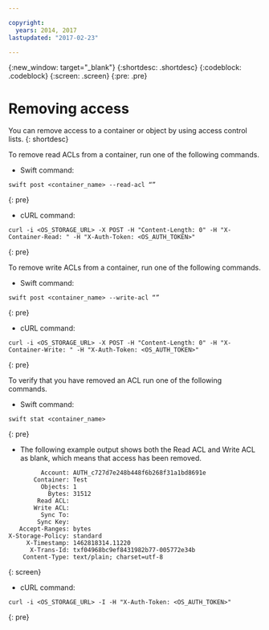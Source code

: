 ```yaml
---

copyright:
  years: 2014, 2017
lastupdated: "2017-02-23"

---
```

{:new_window: target="_blank"}
{:shortdesc: .shortdesc}
{:codeblock: .codeblock}
{:screen: .screen}
{:pre: .pre}


# Removing access

You can remove access to a container or object by using access control lists.
{: shortdesc}

To remove read ACLs from a container, run one of the following commands.

* Swift command:

```
swift post <container_name> --read-acl “”
```
{: pre}

* cURL command:

```
curl -i <OS_STORAGE_URL> -X POST -H "Content-Length: 0" -H "X-Container-Read: " -H "X-Auth-Token: <OS_AUTH_TOKEN>"
```
{: pre}

To remove write ACLs from a container, run one of the following commands.

* Swift command:

```
swift post <container_name> --write-acl “”
```
{: pre}

* cURL command:

```
curl -i <OS_STORAGE_URL> -X POST -H "Content-Length: 0" -H "X-Container-Write: " -H "X-Auth-Token: <OS_AUTH_TOKEN>"
```
{: pre}

To verify that you have removed an ACL run one of the following commands.

* Swift command:

```
swift stat <container_name>
```
{: pre}

* The following example output shows both the Read ACL and Write ACL as blank, which means that access has been removed.

```
         Account: AUTH_c727d7e248b448f6b268f31a1bd8691e
       Container: Test
         Objects: 1
           Bytes: 31512
        Read ACL:
       Write ACL:
         Sync To:
        Sync Key:
   Accept-Ranges: bytes
X-Storage-Policy: standard
     X-Timestamp: 1462818314.11220
      X-Trans-Id: txf04968bc9ef8431982b77-005772e34b
    Content-Type: text/plain; charset=utf-8
```
{: screen}

* cURL command:

```
curl -i <OS_STORAGE_URL> -I -H "X-Auth-Token: <OS_AUTH_TOKEN>"
```
{: pre}
